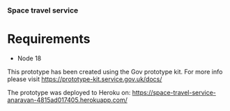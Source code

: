 ### Space travel service

# Requirements
- Node 18

This prototype has been created using the Gov prototype kit. For more info please visit https://prototype-kit.service.gov.uk/docs/

The prototype was deployed to Heroku on: https://space-travel-service-anaravan-4815ad017405.herokuapp.com/
